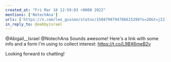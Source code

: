 ```yaml
---
created_at: "Fri Mar 18 12:59:03 +0000 2022"
mentions: ['NotechAna']
urls: ['https://x.com/leo_guinan/status/1504799794786615299?s=20&t=jI2-mCkLIMLwyU7Qt3eLww']
in_reply_to: @oabbyisrael
---
```


@Abigail__Israel @NotechAna Sounds awesome! Here's a link with some info and a form I'm using to collect interest: https://t.co/L9BX6meB2v

Looking forward to chatting!